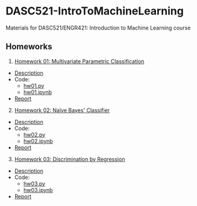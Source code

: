 # DASC521-IntroToMachineLearning
Materials for DASC521/ENGR421: Introduction to Machine Learning course

## Homeworks
1. [Homework 01: Multivariate Parametric Classification](https://github.com/melihcanyardi/DASC521-IntroToMachineLearning/tree/main/hw01)
  - [Description](https://github.com/melihcanyardi/DASC521-IntroToMachineLearning/blob/main/hw01/hw01_description.pdf)
  - Code:
    - [hw01.py](https://github.com/melihcanyardi/DASC521-IntroToMachineLearning/blob/main/hw01/hw1.py)
    - [hw01.ipynb](https://github.com/melihcanyardi/DASC521-IntroToMachineLearning/blob/main/hw01/hw01.ipynb)
  - [Report](https://github.com/melihcanyardi/DASC521-IntroToMachineLearning/blob/main/hw01/hw01.pdf)
2. [Homework 02: Naïve Bayes' Classifier](https://github.com/melihcanyardi/DASC521-IntroToMachineLearning/tree/main/hw02)
  - [Description](https://github.com/melihcanyardi/DASC521-IntroToMachineLearning/blob/main/hw02/hw02_description.pdf)
  - Code:
    - [hw02.py](https://github.com/melihcanyardi/DASC521-IntroToMachineLearning/blob/main/hw02/hw02.py)
    - [hw02.ipynb](https://github.com/melihcanyardi/DASC521-IntroToMachineLearning/blob/main/hw02/hw02.ipynb)
  - [Report](https://github.com/melihcanyardi/DASC521-IntroToMachineLearning/blob/main/hw02/hw02.pdf)
 3. [Homework 03: Discrimination by Regression](https://github.com/melihcanyardi/DASC521-IntroToMachineLearning/tree/main/hw03)
  - [Description](https://github.com/melihcanyardi/DASC521-IntroToMachineLearning/blob/main/hw03/hw03_description.pdf)
  - Code:
    - [hw03.py](https://github.com/melihcanyardi/DASC521-IntroToMachineLearning/blob/main/hw03/hw03.py)
    - [hw03.ipynb](https://github.com/melihcanyardi/DASC521-IntroToMachineLearning/blob/main/hw03/hw03.ipynb)
  - [Report](https://github.com/melihcanyardi/DASC521-IntroToMachineLearning/blob/main/hw03/hw03.pdf)

